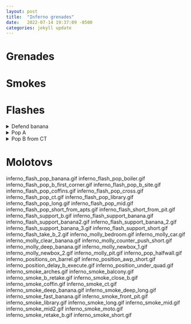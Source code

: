 ```yaml
---
layout: post
title:  "Inferno grenades"
date:   2022-07-14 19:37:09 -0500
categories: jekyll update
---
```


# Grenades

# Smokes



# Flashes

<details>
	<summary>Defend banana</summary>
	<img src="/assets/images/cs-gifs/inferno/inferno_flash_defend_banana.gif">
</details>
<details>
	<summary>Pop A</summary>
	<img src="/assets/images/cs-gifs/inferno/inferno_flash_pop_a.gif">
</details>
<details>
	<summary>Pop B from CT</summary>
	<img src="/assets/images/cs-gifs/inferno/inferno_flash_pop_b_from_ct.gif">
</details>

# Molotovs


inferno_flash_pop_banana.gif
inferno_flash_pop_boiler.gif
inferno_flash_pop_b_first_corner.gif
inferno_flash_pop_b_site.gif
inferno_flash_pop_coffins.gif
inferno_flash_pop_cross.gif
inferno_flash_pop_ct.gif
inferno_flash_pop_library.gif
inferno_flash_pop_long.gif
inferno_flash_pop_mid.gif
inferno_flash_pop_short_from_apts.gif
inferno_flash_short_from_pit.gif
inferno_flash_support_b.gif
inferno_flash_support_banana.gif
inferno_flash_support_banana2.gif
inferno_flash_support_banana_2.gif
inferno_flash_support_banana_3.gif
inferno_flash_support_short.gif
inferno_flash_take_b_2.gif
inferno_molly_bedroom.gif
inferno_molly_car.gif
inferno_molly_clear_banana.gif
inferno_molly_counter_push_short.gif
inferno_molly_deep_banana.gif
inferno_molly_newbox_1.gif
inferno_molly_newbox_2.gif
inferno_molly_pit.gif
inferno_pop_halfwall.gif
inferno_positions_on_barrel.gif
inferno_position_awp_short.gif
inferno_position_delay_b_execute.gif
inferno_position_under_quad.gif
inferno_smoke_arches.gif
inferno_smoke_balcony.gif
inferno_smoke_b_retake.gif
inferno_smoke_close_b.gif
inferno_smoke_coffin.gif
inferno_smoke_ct.gif
inferno_smoke_deep_banana.gif
inferno_smoke_deep_long.gif
inferno_smoke_fast_banana.gif
inferno_smoke_front_pit.gif
inferno_smoke_library.gif
inferno_smoke_long.gif
inferno_smoke_mid.gif
inferno_smoke_mid2.gif
inferno_smoke_moto.gif
inferno_smoke_retake_b.gif
inferno_smoke_short.gif

